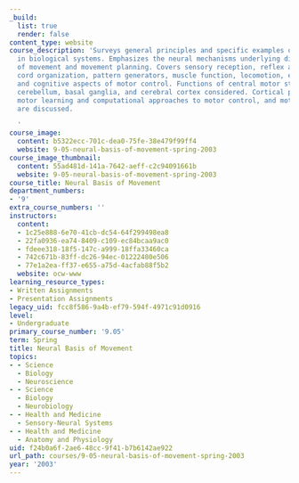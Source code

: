 ```yaml
---
_build:
  list: true
  render: false
content_type: website
course_description: 'Surveys general principles and specific examples of motor control
  in biological systems. Emphasizes the neural mechanisms underlying different aspects
  of movement and movement planning. Covers sensory reception, reflex arcs, spinal
  cord organization, pattern generators, muscle function, locomotion, eye movement,
  and cognitive aspects of motor control. Functions of central motor structures including
  cerebellum, basal ganglia, and cerebral cortex considered. Cortical plasticity,
  motor learning and computational approaches to motor control, and motor disorders
  are discussed.

  '
course_image:
  content: b5322ecc-701c-dea0-75fe-38e479f99ff4
  website: 9-05-neural-basis-of-movement-spring-2003
course_image_thumbnail:
  content: 55ad481d-141a-7642-aeff-c2c94091661b
  website: 9-05-neural-basis-of-movement-spring-2003
course_title: Neural Basis of Movement
department_numbers:
- '9'
extra_course_numbers: ''
instructors:
  content:
  - 1c25e888-6e70-41cb-dc54-64f299498ea8
  - 22fa0936-ea74-8409-c109-ec84bcaa9ac0
  - fdeee318-18f5-147c-a999-18ffa33460ca
  - 742c671b-83ff-dc26-94ec-01222480e506
  - 77e1a2ea-ff37-e655-a75d-4acfab88f5b2
  website: ocw-www
learning_resource_types:
- Written Assignments
- Presentation Assignments
legacy_uid: fcc8f586-9a4b-ef79-594f-4971c91d0916
level:
- Undergraduate
primary_course_number: '9.05'
term: Spring
title: Neural Basis of Movement
topics:
- - Science
  - Biology
  - Neuroscience
- - Science
  - Biology
  - Neurobiology
- - Health and Medicine
  - Sensory-Neural Systems
- - Health and Medicine
  - Anatomy and Physiology
uid: f24b0a6f-2ae6-48cc-9f41-b7b6142ae922
url_path: courses/9-05-neural-basis-of-movement-spring-2003
year: '2003'
---
```

